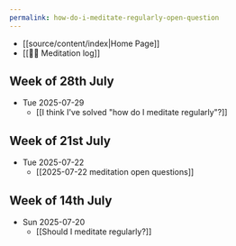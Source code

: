 ```yaml
---
permalink: how-do-i-meditate-regularly-open-question
---
```

- [[source/content/index|Home Page]]
- [[🧘‍♂️ Meditation log]]
## Week of 28th July
- Tue 2025-07-29
	- [[I think I've solved "how do I meditate regularly"?]]
## Week of 21st July
- Tue 2025-07-22
	- [[2025-07-22 meditation open questions]]
## Week of 14th July
- Sun 2025-07-20
	- [[Should I meditate regularly?]]